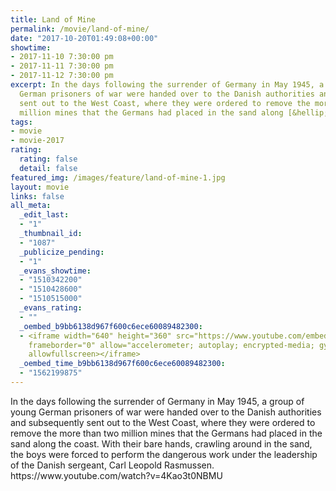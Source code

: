 ```yaml
---
title: Land of Mine
permalink: /movie/land-of-mine/
date: "2017-10-20T01:49:08+00:00"
showtime:
- 2017-11-10 7:30:00 pm
- 2017-11-11 7:30:00 pm
- 2017-11-12 7:30:00 pm
excerpt: In the days following the surrender of Germany in May 1945, a group of young
  German prisoners of war were handed over to the Danish authorities and subsequently
  sent out to the West Coast, where they were ordered to remove the more than two
  million mines that the Germans had placed in the sand along [&hellip;]
tags:
- movie
- movie-2017
rating:
  rating: false
  detail: false
featured_img: /images/feature/land-of-mine-1.jpg
layout: movie
links: false
all_meta:
  _edit_last:
  - "1"
  _thumbnail_id:
  - "1087"
  _publicize_pending:
  - "1"
  _evans_showtime:
  - "1510342200"
  - "1510428600"
  - "1510515000"
  _evans_rating:
  - ""
  _oembed_b9bb6138d967f600c6ece60089482300:
  - <iframe width="640" height="360" src="https://www.youtube.com/embed/4Kao3t0NBMU?feature=oembed"
    frameborder="0" allow="accelerometer; autoplay; encrypted-media; gyroscope; picture-in-picture"
    allowfullscreen></iframe>
  _oembed_time_b9bb6138d967f600c6ece60089482300:
  - "1562199875"
---
```


<div class="overview" dir="auto">In the days following the surrender of Germany in May 1945, a group of young German prisoners of war were handed over to the Danish authorities and subsequently sent out to the West Coast, where they were ordered to remove the more than two million mines that the Germans had placed in the sand along the coast. With their bare hands, crawling around in the sand, the boys were forced to perform the dangerous work under the leadership of the Danish sergeant, Carl Leopold Rasmussen. https://www.youtube.com/watch?v=4Kao3t0NBMU </div>